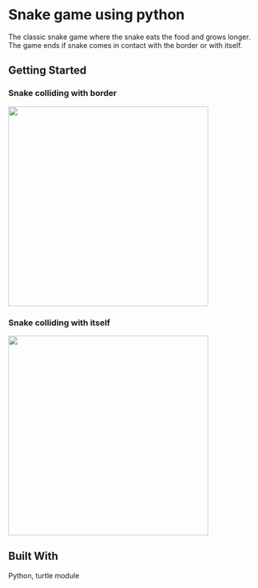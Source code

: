 
# Snake game using python

The classic snake game where the snake eats the food and grows longer. The game ends if snake comes in contact with the border or with itself.

## Getting Started


### Snake colliding with border

<img src="https://media.giphy.com/media/0NCJXGzAE3j9ADyGFq/giphy.gif" width="400" height="400" />

### Snake colliding with itself

<img src="https://media.giphy.com/media/yQgUUOKehiqTiROVYt/giphy.gif" width="400" height="400" />




## Built With

Python, turtle module


